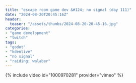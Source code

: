 ```yaml
---
title: "escape room game dev &#124; no signal (day 111)"
date: "2024-08-20T20:45:16Z"
header:
  teaser: "/assets/thumbs/2024-08-20-20-45-16.jpg"
categories:
- "game development"
- "twitch"
tags:
- "godot"
- "kdenlive"
- "no signal"
- "raiding: walaber"
---
```

{% include video id="1000970281" provider="vimeo" %}
